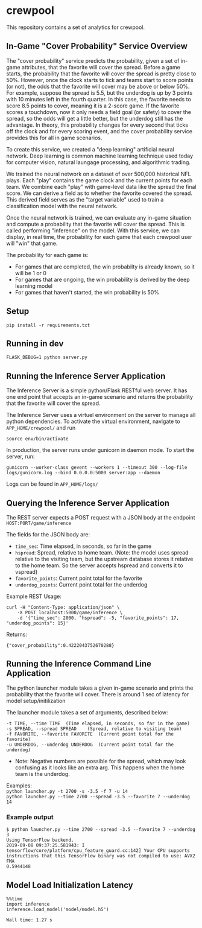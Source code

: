 # crewpool
This repository contains a set of analytics for crewpool. 

## In-Game "Cover Probability" Service Overview
The "cover probability" service predicts the probability, given a set of 
in-game attributes, that the favorite will cover the spread. Before a game
starts, the probability that the favorite will cover the spread is pretty 
close to 50%. However, once the clock starts to tick and teams start to score
points (or not), the odds that the favorite will cover may be above or 
below 50%. For example, suppose the spread is 5.5, but the underdog is 
up by 3 points with 10 minutes left in the fourth quarter. In this case,
the favorite needs to score 8.5 points to cover, meaning it is a 2-score
game. If the favorite scores a touchdown, now it only needs a field goal 
(or safety) to cover the spread, so the odds will get a little better, 
but the underdog still has the advantage. In theory, this probability 
changes for every second that ticks off the clock and for every scoring 
event, and the cover probability service provides this for all in
game scenarios.

To create this service, we created a "deep learning" artificial neural network.
Deep learning is common machine learning technique used today for computer 
vision, natural laungage processing, and algorithmic trading. 

We trained the neural network on a dataset of over 500,000 historical NFL 
plays. Each "play" contains the game clock and the current points
for each team. We combine each "play" with game-level data like the spread
the final score. We can derive a field as to whether the favorite covered 
the spread. This derived field serves as the "target variable" used
to train a classification model with the neural network. 

Once the neural network is trained, we can evaluate any in-game situation
and compute a probability that the favorite will cover the spread. This
is called performing "inference" on the model. With this service,
we can display, in real time, the probability for each game that 
each crewpool user will "win" that game. 

The probability for each game is:
- For games that are completed, the win probabilty is already known, so it will
be 1 or 0
- For games that are ongoing, the win probability is derived by the deep learning
model
- For games that haven't started, the win probability is 50%


## Setup
`pip install -r requirements.txt`

## Running in dev
`FLASK_DEBUG=1 python server.py`

## Running the Inference Server Application

The Inference Server is a simple python/Flask RESTful web server. It has one
end point that accepts an in-game scenario and returns the probability that 
the favorite will cover the spread. 

The Inference Server uses a virtuel environment on the server to manage all python
dependencies. To activate the virtual environment, navigate to 
`APP_HOME/crewpool/` and run 
```
source env/bin/activate
```

In production, the server runs under gunicorn in daemon mode. To start the server, 
run: 
```
gunicorn --worker-class gevent --workers 1 --timeout 300 --log-file logs/gunicorn.log --bind 0.0.0.0:5000 server:app --daemon
```

Logs can be found in `APP_HOME/logs/`

## Querying the Inference Server Application

The REST server expects a POST request with a JSON body at the endpoint 
`HOST:PORT/game/inference` 

The fields for the JSON body are:
- `time_sec`: Time elapsed, in seconds, so far in the game
- `hspread`: Spread, relative to home team. (Note: the model 
uses spread relative to the visiting team, but the upstream 
database stores it relative to the home team. So the server accepts
hspread and converts it to vspread) 
- `favorite_points`: Current point total for the favorite
- `underdog_points`: Current point total for the underdog

Example REST Usage:
```
curl -H "Content-Type: application/json" \
    -X POST localhost:5000/game/inference \
    -d '{"time_sec": 2000, "hspread": -5, "favorite_points": 17, "underdog_points": 15}'
```

Returns: 
```
{"cover_probability":0.4222043752670288}
```

## Running the Inference Command Line Application

The python launcher module takes a given in-game scenario and prints
the probability that the favorite will cover. There is around 1 sec
of latency for model setup/initilization 

The launcher module takes a set of arguments, described below:
```
-t TIME, --time TIME  (Time elapsed, in seconds, so far in the game)
-s SPREAD, --spread SPREAD    (Spread, relative to visiting team)
-f FAVORITE, --favorite FAVORITE  (Current point total for the favorite)
-u UNDERDOG, --underdog UNDERDOG  (Current point total for the underdog)
```
* Note: Negative numbers are possible for the spread, which may look confusing as it
looks like an extra arg. This happens when the home team is the underdog. 

Examples:  
`python launcher.py -t 2700 -s -3.5 -f 7 -u 14`  
`python launcher.py --time 2700 --spread -3.5 --favorite 7 --underdog 14`

### Example output
```
$ python launcher.py --time 2700 --spread -3.5 --favorite 7 --underdog 3
Using TensorFlow backend.
2019-09-08 09:37:25.581943: I tensorflow/core/platform/cpu_feature_guard.cc:142] Your CPU supports instructions that this TensorFlow binary was not compiled to use: AVX2 FMA
0.5944148
```

## Model Load Initialization Latency

```
%%time
import inference
inference.load_model('model/model.h5')
```

`Wall time: 1.27 s`
